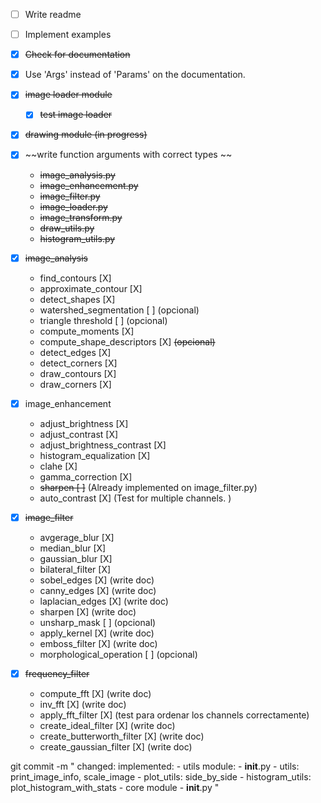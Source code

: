 - [ ] Write readme
- [ ] Implement examples
- [X] ~~Check for documentation~~
- [X] Use 'Args' instead of 'Params' on the documentation. 
- [X] ~~image loader module~~
  - [X] ~~test image loader~~

- [X] ~~drawing module (in progress)~~
- [X] ~~write function arguments with correct types ~~
    - ~~image_analysis.py~~
    - ~~image_enhancement.py~~
    - ~~image_filter.py~~
    - ~~image_loader.py~~
    - ~~image_transform.py~~
    - ~~draw_utils.py~~
    - ~~histogram_utils.py~~
- [X] ~~image_analysis~~
    - find_contours [X]
    - approximate_contour [X]
    - detect_shapes [X]
    - watershed_segmentation [ ] (opcional)
    - triangle threshold [ ] (opcional)
    - compute_moments [X]
    - compute_shape_descriptors [X] ~~(opcional)~~
    - detect_edges [X]
    - detect_corners [X]
    - draw_contours [X]
    - draw_corners [X]

- [X] image_enhancement
    - adjust_brightness [X]
    - adjust_contrast [X]
    - adjust_brightness_contrast [X]
    - histogram_equalization [X]
    - clahe [X]
    - gamma_correction [X]
    - ~~sharpen [ ]~~  (Already implemented on image_filter.py)
    - auto_contrast [X]  (Test for multiple channels. )
- [X] ~~image_filter~~
    - avgerage_blur [X]
    - median_blur [X]
    - gaussian_blur [X]
    - bilateral_filter [X]
    - sobel_edges [X] (write doc)
    - canny_edges [X] (write doc)
    - laplacian_edges [X] (write doc)
    - sharpen [X] (write doc)
    - unsharp_mask [ ] (opcional)
    - apply_kernel [X] (write doc)
    - emboss_filter [X] (write doc)
    - morphological_operation [ ]  (opcional)
- [X] ~~frequency_filter~~
    - compute_fft [X] (write doc)
    - inv_fft [X] (write doc)
    - apply_fft_filter [X] (test para ordenar los channels correctamente)
    - create_ideal_filter [X] (write doc)
    - create_butterworth_filter [X] (write doc)
    - create_gaussian_filter [X] (write doc)

git commit -m "
changed: 
implemented: 
    - utils module: 
        - __init__.py
        - utils: print_image_info, scale_image
        - plot_utils: side_by_side 
        - histogram_utils: plot_histogram_with_stats
    - core module
        - __init__.py
"